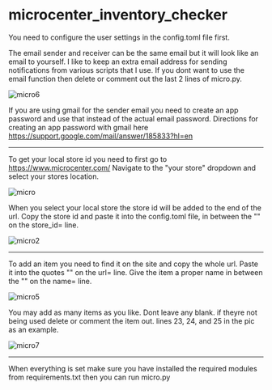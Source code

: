 # microcenter_inventory_checker

You need to configure the user settings in the config.toml file first.


The email sender and receiver can be the same email but it will look like an email to yourself.
I like to keep an extra email address for sending notifications from various scripts that I use.
If you dont want to use the email function then delete or comment out the last 2 lines of micro.py.

![micro6](https://github.com/MrLately/microcenter_inventory_checker/assets/94589563/575db81e-548b-4136-8557-d2406f702918)



If you are using gmail for the sender email you need to create an app password and use that instead of the actual email password.
Directions for creating an app password with gmail here https://support.google.com/mail/answer/185833?hl=en

---------------------------------------------------------------------------------------------------------------------------------

To get your local store id you need to first go to https://www.microcenter.com/
Navigate to the "your store" dropdown and select your stores location.

![micro](https://github.com/MrLately/microcenter_inventory_checker/assets/94589563/ac892f8c-8e22-408d-bbc0-422ea038e205)



When you select your local store the store id will be added to the end of the url.
Copy the store id and paste it into the config.toml file, in between the "" on the store_id= line.

![micro2](https://github.com/MrLately/microcenter_inventory_checker/assets/94589563/d69c7ecc-fdd5-4f1c-9dbb-a9d54f5ed227)

---------------------------------------------------------------------------------------------------------------------------------

To add an item you need to find it on the site and copy the whole url.
Paste it into the quotes "" on the url= line.
Give the item a proper name in between the "" on the name= line.

![micro5](https://github.com/MrLately/microcenter_inventory_checker/assets/94589563/ed36cfe4-44be-4f91-ae80-9c514d6fb6b0)



You may add as many items as you like.
Dont leave any blank. if theyre not being used delete or comment the item out. lines 23, 24, and 25 in the pic as an example.

![micro7](https://github.com/MrLately/microcenter_inventory_checker/assets/94589563/03807d83-0395-4d37-982f-d43dd8f015f4)

---------------------------------------------------------------------------------------------------------------------------------

When everything is set make sure you have installed the required modules from requirements.txt then you can run micro.py
